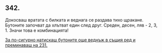## 342.

Докосваш вратата с билката и веднага се раздава тихо щракане.
Бутоните започват да хлътват един след друг. Среден, десен, ляв - 2,
3, 1. Значи това е комбинацията! 

[За по-сигурно натискаш бутоните
още веднъж в същия ред и преминаваш на 231.](./231)
